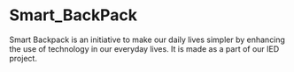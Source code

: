 # Smart_BackPack
Smart Backpack is an initiative to make our daily lives simpler by enhancing the use of technology in our everyday lives. It is made as a part of our IED project.
